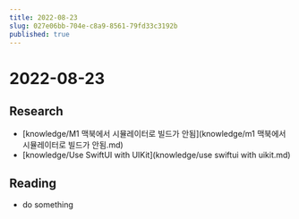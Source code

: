 ```yaml
---
title: 2022-08-23
slug: 027e06bb-704e-c8a9-8561-79fd33c3192b
published: true
---
```


# 2022-08-23

## Research

* \[knowledge/M1 맥북에서 시뮬레이터로 빌드가 안됨\](knowledge/m1 맥북에서 시뮬레이터로 빌드가 안됨.md)
* \[knowledge/Use SwiftUI with UIKit\](knowledge/use swiftui with uikit.md)

## Reading

* do something
